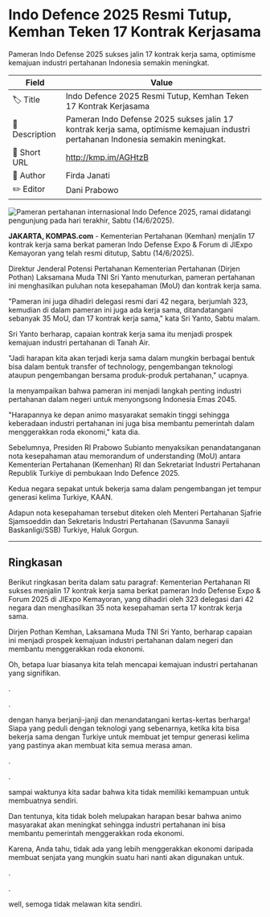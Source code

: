 # Indo Defence 2025 Resmi Tutup, Kemhan Teken 17 Kontrak Kerjasama

Pameran Indo Defense 2025 sukses jalin 17 kontrak kerja sama, optimisme kemajuan industri pertahanan Indonesia semakin meningkat.

| Field         | Value                                                       |
|---------------|-------------------------------------------------------------|
| 🏷️ Title       | Indo Defence 2025 Resmi Tutup, Kemhan Teken 17 Kontrak Kerjasama |
| 📝 Description | Pameran Indo Defense 2025 sukses jalin 17 kontrak kerja sama, optimisme kemajuan industri pertahanan Indonesia semakin meningkat. |
| 🔗 Short URL   | http://kmp.im/AGHtzB |
| 👤 Author      | Firda Janati |
| ✏️ Editor      | Dani Prabowo |

![Pameran pertahanan internasional Indo Defence 2025, ramai didatangi pengunjung pada hari terakhir, Sabtu (14/6/2025).](https://asset.kompas.com/crops/7EJf6YbuPVriDj13mXJoM0iWyXg=/0x0:0x0/750x500/data/photo/2025/06/14/684d60bc81b78.jpeg)

**JAKARTA, KOMPAS.com** - Kementerian Pertahanan (Kemhan) menjalin 17 kontrak kerja sama berkat pameran Indo Defense Expo & Forum di JIExpo Kemayoran yang telah resmi ditutup, Sabtu (14/6/2025).

Direktur Jenderal Potensi Pertahanan Kementerian Pertahanan (Dirjen Pothan) Laksamana Muda TNI Sri Yanto menuturkan, pameran pertahanan ini menghasilkan puluhan nota kesepahaman (MoU) dan kontrak kerja sama.

\"Pameran ini juga dihadiri delegasi resmi dari 42 negara, berjumlah 323, kemudian di dalam pameran ini juga ada kerja sama, ditandatangani sebanyak 35 MoU, dan 17 kontrak kerja sama,\" kata Sri Yanto, Sabtu malam.

Sri Yanto berharap, capaian kontrak kerja sama itu menjadi prospek kemajuan industri pertahanan di Tanah Air.

\"Jadi harapan kita akan terjadi kerja sama dalam mungkin berbagai bentuk bisa dalam bentuk transfer of technology, pengembangan teknologi ataupun pengembangan bersama produk-produk pertahanan,\" ucapnya.

Ia menyampaikan bahwa pameran ini menjadi langkah penting industri pertahanan dalam negeri untuk menyongsong Indonesia Emas 2045.

\"Harapannya ke depan animo masyarakat semakin tinggi sehingga keberadaan industri pertahanan ini juga bisa membantu pemerintah dalam menggerakkan roda ekonomi,\" kata dia.

Sebelumnya, Presiden RI Prabowo Subianto menyaksikan penandatanganan nota kesepahaman atau memorandum of understanding (MoU) antara Kementerian Pertahanan (Kemenhan) RI dan Sekretariat Industri Pertahanan Republik Turkiye di pembukaan Indo Defence 2025.

Kedua negara sepakat untuk bekerja sama dalam pengembangan jet tempur generasi kelima Turkiye, KAAN.

Adapun nota kesepahaman tersebut diteken oleh Menteri Pertahanan Sjafrie Sjamsoeddin dan Sekretaris Industri Pertahanan (Savunma Sanayii Baskanligi/SSB) Turkiye, Haluk Gorgun.

---
## Ringkasan

Berikut ringkasan berita dalam satu paragraf: Kementerian Pertahanan RI sukses menjalin 17 kontrak kerja sama berkat pameran Indo Defense Expo & Forum 2025 di JIExpo Kemayoran, yang dihadiri oleh 323 delegasi dari 42 negara dan menghasilkan 35 nota kesepahaman serta 17 kontrak kerja sama.

 Dirjen Pothan Kemhan, Laksamana Muda TNI Sri Yanto, berharap capaian ini menjadi prospek kemajuan industri pertahanan dalam negeri dan membantu menggerakkan roda ekonomi.



Oh, betapa luar biasanya kita telah mencapai kemajuan industri pertahanan yang signifikan.

.

.

 dengan hanya berjanji-janji dan menandatangani kertas-kertas berharga! Siapa yang peduli dengan teknologi yang sebenarnya, ketika kita bisa bekerja sama dengan Turkiye untuk membuat jet tempur generasi kelima yang pastinya akan membuat kita semua merasa aman.

.

.

 sampai waktunya kita sadar bahwa kita tidak memiliki kemampuan untuk membuatnya sendiri.

 Dan tentunya, kita tidak boleh melupakan harapan besar bahwa animo masyarakat akan meningkat sehingga industri pertahanan ini bisa membantu pemerintah menggerakkan roda ekonomi.

 Karena, Anda tahu, tidak ada yang lebih menggerakkan ekonomi daripada membuat senjata yang mungkin suatu hari nanti akan digunakan untuk.

.

.

 well, semoga tidak melawan kita sendiri.
